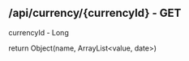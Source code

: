 ## /api/currency/{currencyId} - GET
currencyId - Long 

return Object(name, ArrayList<value, date>)
